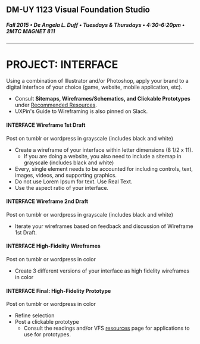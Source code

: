 ## DM-UY 1123 Visual Foundation Studio
##### Fall 2015 • De Angela L. Duff • Tuesdays & Thursdays • 4:30-6:20pm • 2MTC MAGNET 811 
---


# PROJECT: INTERFACE
Using a combination of Illustrator and/or Photoshop, apply your brand to a digital interface of your choice (game, website, mobile application, etc).
* Consult **Sitemaps, Wireframes/Schematics, and Clickable Prototypes** under [Recommended Resources](dm1123_vfs_recommended_resources.md).
* UXPin's Guide to Wireframing is also pinned on Slack.
 

#### INTERFACE Wireframe 1st Draft    
Post on tumblr or wordpress in grayscale (includes black and white)

* Create a wireframe of your interface within letter dimensions (8 1/2 x 11). 
  * If you are doing a website, you also need to include a sitemap in grayscale (includes black and white) 
* Every, single element needs to be accounted for including controls, text, images, videos, and supporting graphics. 
* Do not use Lorem Ipsum for text. Use Real Text.
* Use the aspect ratio of your interface.


#### INTERFACE Wireframe 2nd Draft    
Post on tumblr or wordpress in grayscale (includes black and white)

* Iterate your wireframes based on feedback and discussion of Wireframe 1st Draft.


#### INTERFACE High-Fidelity Wireframes 
Post on tumblr or wordpress in color

* Create 3 different versions of your interface as high fidelity wireframes in color


#### INTERFACE Final: High-Fidelity Prototype 
Post on tumblr or wordpress in color
* Refine selection
* Post a clickable prototype 
  * Consult the readings and/or VFS <a href="dm1123_vfs_recommended_resources.md">resources</a> page for applications to use for prototypes.




